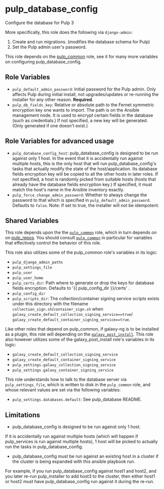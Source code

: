 pulp_database_config
====================

Configure the database for Pulp 3

More specifically, this role does the following via `django-admin`:

1. Create and run migrations. (modifies the database schema for Pulp)
2. Set the Pulp admin user's password.

This role depends on the [pulp_common](../../roles/pulp_common) role, see it for many more variables on configuring pulp_database_config.

Role Variables
--------------

* `pulp_default_admin_password`: Initial password for the Pulp admin. Only affects Pulp
  during initial install, not upgrades/updates or re-running the installer for any other
  reason. **Required**.
* `pulp_db_fields_key`: Relative or absolute path to the Fernet symmetric encryption key
   one wants to import. The path is on the Ansible management node.
   It is used to encrypt certain fields in the database (such as credentials.)
   If not specified, a new key will be generated. (Only generated if one doesn't exist.)

Role Variables for advanced usage
---------------------------------

* `pulp_database_config_host`: pulp_database_config is designed to be run against only 1
  host. In the event that it is accidentally run against multiple hosts, this is the only
  host that will run pulp_database_config's tasks that actually modify the state of the
  host/application. Its database fields encryption key will be copied to all the other
  hosts in later roles. If not specified, a host is randomly picked from suitable hosts
  (hosts that already have the database fields encryption key.) If specified, it must
  match the host's name in the Ansible inventory exactly.
* `pulp_force_change_admin_password`: Whether to always change the password to that which
  is specified in `pulp_default_admin_password`. Defaults to `false`.
  Note: If set to true, the installer will not be idempotent.

Shared Variables
----------------

This role depends upon the the [`pulp_common`](../helper_roles/pulp_common) role, which in turn depends on on [pulp_repos](../helper_roles/pulp_repos). You should consult [`pulp_common`](../helper_roles/pulp_common) in particular for variables that effectively control the behavior of this role.

This role also utilizes some of the pulp_common role's variables in its logic:

* `pulp_django_admin_paths`
* `pulp_settings_file`
* `pulp_user`
* `pulp_user_home`
* `pulp_certs_dir`: Path where to generate or drop the keys for database fields encryption.
   Defaults to '{{ pulp_config_dir }}/certs' .
* `pulp_config_dir`
* `pulp_scripts_dir`: The collection/container signing service scripts exists under this directory
  with the filename `collection_sign.sh`/`container_sign.sh` when
  `galaxy_create_default_collection_signing_service==true`/
  `galaxy_create_default_container_signing_service==true`.

Like other roles that depend on pulp_common, if galaxy-ng is to be installed as a plugin, this role
will depending on the [`galaxy_post_install`](../helper_roles/galaxy_post_install). This role also
however utilizes some of the galaxy_post_install role's variables in its logic:

* `galaxy_create_default_collection_signing_service`
* `galaxy_create_default_container_signing_service`
* `pulp_settings.galaxy_collection_signing_service`
* `pulp_settings.galaxy_container_signing_service`

This role understands how to talk to the database server via `pulp_settings_file`,
which is written to disk in the `pulp_common` role, and whose relevant
values are set via the following variables:

* `pulp_settings.databases.default`: See pulp_database README.

Limitations
-----------

* pulp_database_config is designed to be run against only 1 host.

If it is accidentally run against multiple hosts (which will happen if
pulp_services is run against multiple hosts), 1 host will be picked to
actually run the tasks in pulp_database_config.

* pulp_database_config must be run against an existing host in a cluster if the
cluster is being expanded with this ansible playbook run.

For example, if you run pulp_database_config against host1 and host2, and you
later re-run pulp_installer to add host3 to the cluster, then either host1
or host2 must have pulp_database_config run against it during the re-run.
